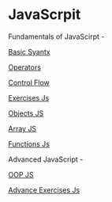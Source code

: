 # JavaScrpit

Fundamentals of JavaScirpt -

[Basic Syantx](./basic_script.js)

[Operators](./operators_script.js)

[Control Flow](./control_flow_script.js)

[Exercises Js](./exercise_script.js)

[Objects JS](./object_script.js)

[Array JS](./array_script.js)

[Functions Js](./functions_script.js)

Advanced JavaScript -

[OOP JS](./Advanced_JavaScript/oop.js)

[Advance Exercises Js]()
